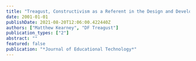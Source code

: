 ```yaml
---
title: "Treagust, Constructivism as a Referent in the Design and Development of a Computer Program Using Interactive Digital Video to Enhance Learning in Physics, Australian"
date: 2001-01-01
publishDate: 2021-08-20T12:06:00.422440Z
authors: ["Matthew Kearney", "DF Treagust"]
publication_types: ["2"]
abstract: ""
featured: false
publication: "*Journal of Educational Technology*"
---
```


